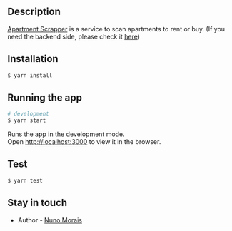 ## Description

[Apartment Scrapper](https://github.com/nuno-morais/apartment-scrapper-fe/) is a service to scan apartments to rent or buy. (If you need the backend side, please check it [here](https://github.com/nuno-morais/apartment-scrapper/))

## Installation

```bash
$ yarn install
```

## Running the app

```bash
# development
$ yarn start
```

Runs the app in the development mode.<br />
Open [http://localhost:3000](http://localhost:3000) to view it in the browser.

## Test

```bash
$ yarn test
```

## Stay in touch

- Author - [Nuno Morais](https://nuno-morais.eu)
